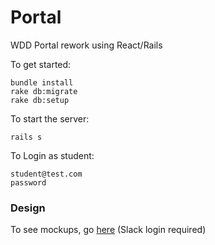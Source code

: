 # Portal
WDD Portal rework using React/Rails

To get started:
```
bundle install
rake db:migrate
rake db:setup
```

To start the server:
```
rails s
```

To Login as student:
```
student@test.com
password
```

### Design
To see mockups, go [here](https://www.figma.com/file/O8dgVSqT9XRtiFgi6XoNRVHL/Mockups) (Slack login required)
